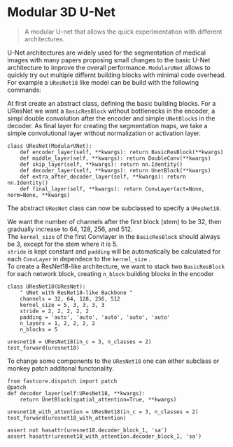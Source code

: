 # Modular 3D U-Net
> A modular U-net that allows the quick experimentation with different architectures.


U-Net architectures are widely used for the segmentation of medical images with many papers proposing small changes to the basic U-Net architecture to improve the overall performance. `ModularUNet` allows to quickly try out multiple differnt building blocks with minimal code overhead. For example a `UResNet18` like model can be build with the following commands:  

At first create an abstract class, defining the basic building blocks. For a UResNet we want a `BasicResBlock` without bottlenecks in the encoder, a simpl double convolution after the encoder and simple `UNetBlock`s in the decoder. As final layer for creating the segmentation maps, we take a simple convolutional layer without normalization or activation layer. 

```
class UResNet(ModularUNet):    
    def encoder_layer(self, **kwargs): return BasicResBlock(**kwargs)
    def middle_layer(self, **kwargs): return DoubleConv(**kwargs)
    def skip_layer(self, **kwargs): return nn.Identity()
    def decoder_layer(self, **kwargs): return UnetBlock(**kwargs)
    def extra_after_decoder_layer(self, **kwargs): return nn.Identity()
    def final_layer(self, **kwargs): return ConvLayer(act=None, norm=None, **kwargs)
```

The abstract `UResNet` class can now be subclassed to specify a `UResNet18`.  

We want the number of channels after the first block (stem) to be 32, then gradually increase to 64, 128, 256, and 512.   
The `kernel_size` of the first Convlayer in the `BasicResBlock` should always be 3, except for the stem where it is 5.  
`stride` is kept constant and `padding` will be automatically be calculated for each `ConvLayer` in dependece to the `kernel_size` .        
To create a ResNet18-like architecture, we want to stack two `BasicResBlock` for each network block, creating `n_block` building blocks in the encoder


```
class UResNet18(UResNet):
    " UNet with ResNet18-like Backbone "
    channels = 32, 64, 128, 256, 512
    kernel_size = 5, 3, 3, 3, 3
    stride = 2, 2, 2, 2, 2
    padding = 'auto', 'auto', 'auto', 'auto', 'auto'
    n_layers = 1, 2, 2, 2, 2
    n_blocks = 5
```

```
uresnet18 = UResNet18(in_c = 3, n_classes = 2)
test_forward(uresnet18)
```

To change some components to the `UResNet18` one can either subclass or monkey patch additonal functonality. 

```
from fastcore.dispatch import patch
@patch
def decoder_layer(self:UResNet18, **kwargs): 
    return UnetBlock(spatial_attention=True, **kwargs)
```

```
uresnet18_with_attention = UResNet18(in_c = 3, n_classes = 2)
test_forward(uresnet18_with_attention)
```

```
assert not hasattr(uresnet18.decoder_block_1, 'sa')
assert hasattr(uresnet18_with_attention.decoder_block_1, 'sa')
```

